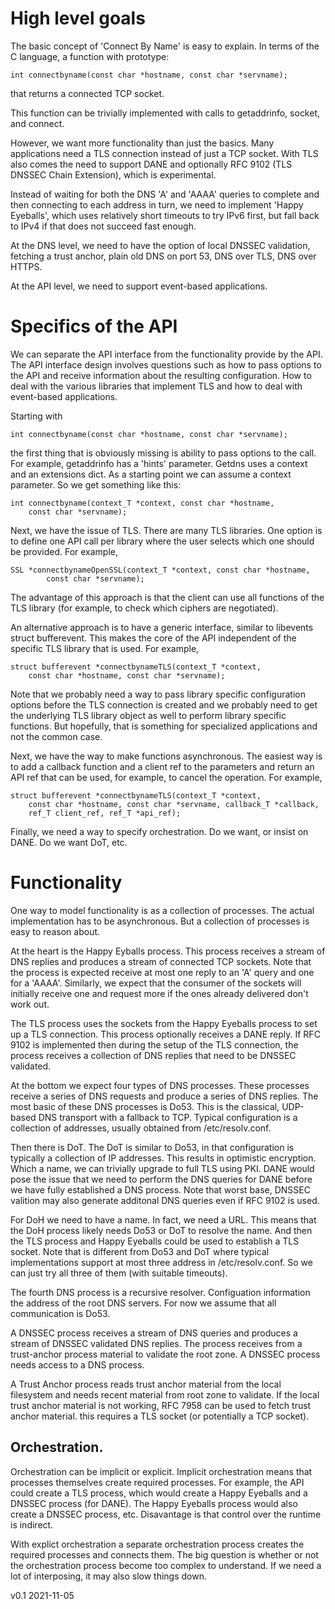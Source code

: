 # High level goals

The basic concept of 'Connect By Name' is easy to explain. In terms of the C language, a function with prototype:

```
int connectbyname(const char *hostname, const char *servname);
```

that returns a connected TCP socket.

This function can be trivially implemented with calls to 
getaddrinfo, socket, and connect.

However, we want more functionality than just the basics. Many applications
need a TLS connection instead of just a TCP socket. With TLS also comes
the need to support DANE and optionally RFC 9102 (TLS DNSSEC Chain Extension),
which is experimental.

Instead of waiting for both the DNS 'A' and 'AAAA' queries to complete and
then connecting to each address in turn, we need to implement 'Happy Eyeballs',
which uses relatively short timeouts to try IPv6 first, but fall 
back to IPv4 if that does not succeed fast enough.

At the DNS level, we need to have the option of local DNSSEC validation,
fetching a trust anchor, plain old DNS on port 53, DNS over TLS, DNS over
HTTPS. 

At the API level, we need to support event-based applications.

# Specifics of the API

We can separate the API interface from the functionality provide by the API.
The API interface design involves questions such as how to pass options
to the API and receive information about the resulting configuration.
How to deal with the various libraries that implement TLS and
how to deal with event-based applications.

Starting with

```
int connectbyname(const char *hostname, const char *servname);
```
the first thing that is obviously missing is ability to pass options to
the call. For example, getaddrinfo has a 'hints' parameter. Getdns uses
a context and an extensions dict. As a starting point we can assume a
context parameter. So we get something like this:

```
int connectbyname(context_T *context, const char *hostname,
	const char *servname);
```
Next, we have the issue of TLS. There are many TLS libraries. One option
is to define one API call per library where the user selects which one
should be provided. For example,

```
SSL *connectbynameOpenSSL(context_T *context, const char *hostname,
        const char *servname);
```
The advantage of this approach is that the client can use all functions of
the TLS library (for example, to check which ciphers are negotiated).

An alternative approach is to have a generic interface, similar to libevents
struct bufferevent. This makes the core of the API independent of the
specific TLS library that is used. For example,

```
struct bufferevent *connectbynameTLS(context_T *context,
	const char *hostname, const char *servname);
```
Note that we probably need a way to pass library specific configuration
options before the TLS connection is created and we probably need to get the
underlying TLS library object as well to perform library specific functions.
But hopefully, that is something for specialized applications and not the
common case.

Next, we have the way to make functions asynchronous. The easiest way
is to add a callback function and a client ref to the parameters and 
return an API ref that can be used, for example, to cancel the operation.
For example,

```
struct bufferevent *connectbynameTLS(context_T *context,
	const char *hostname, const char *servname, callback_T *callback,
	ref_T client_ref, ref_T *api_ref);
```
Finally, we need a way to specify orchestration. Do we want, or insist on
DANE. Do we want DoT, etc.

# Functionality

One way to model functionality is as a collection of processes. The actual
implementation has to be asynchronous. But a collection of processes is easy
to reason about.

At the heart is the Happy Eyballs process. This process receives a stream of
DNS replies and produces a stream of connected TCP sockets. Note that
the process is expected receive at most one reply to an 'A' query and one
for a 'AAAA'. Similarly, we expect that the consumer of the sockets will
initially receive one and request more if the ones already delivered don't
work out.

The TLS process uses the sockets from the Happy Eyeballs process to set up
a TLS connection. This process optionally receives a DANE reply. If
RFC 9102 is implemented then during the setup of the TLS connection,
the process receives a collection of DNS replies that need to be 
DNSSEC validated.

At the bottom we expect four types of DNS processes. These processes
receive a series of DNS requests and produce a series of DNS replies.
The most basic of these DNS processes is Do53. This is the classical,
UDP-based DNS transport with a fallback to TCP. Typical configuration is
a collection of addresses, usually obtained from /etc/resolv.conf.

Then there is DoT. The DoT is similar to Do53, in that configuration is
typically a collection of IP addresses. This results in optimistic encryption.
Which a name, we can trivially upgrade to full TLS using PKI. DANE would
pose the issue that we need to perform the DNS queries for DANE before we
have fully established a DNS process. Note that worst base, DNSSEC valition
may also generate additonal DNS queries even if RFC 9102 is used.

For DoH we need to have a name. In fact, we need a URL. This means that
the DoH process likely needs Do53 or DoT to resolve the name. And then
the TLS process and Happy Eyeballs could be used to establish a TLS socket.
Note that is different from Do53 and DoT where typical implementations
support at most three address in /etc/resolv.conf. So we can just try
all three of them (with suitable timeouts).

The fourth DNS process is a recursive resolver. Configuation information
the address of the root DNS servers. For now we assume that all communication
is Do53.

A DNSSEC process receives a stream of DNS queries and produces a stream
of DNSSEC validated DNS replies. The process receives from a trust-anchor
process material to validate the root zone. A DNSSEC process needs access to
a DNS process.

A Trust Anchor process reads trust anchor material from the local filesystem
and needs recent material from root zone to validate. If the local 
trust anchor material is not working, RFC 7958 can be used to fetch
trust anchor material. this requires a TLS socket (or potentially a TCP
socket).

## Orchestration. 

Orchestration can be implicit or explicit. Implicit orchestration means that
processes themselves create required processes. For example, the API could
create a TLS process, which would create a Happy Eyeballs and a DNSSEC 
process (for DANE). The Happy Eyeballs process would also create a 
DNSSEC process, etc. Disavantage is that control over the runtime is
indirect.

With explict orchestration a separate orchestration process creates the
required processes and connects them. The big question is whether or not
the orchestration process become too complex to understand. If we need a lot
of interposing, it may also slow things down.

v0.1 2021-11-05
